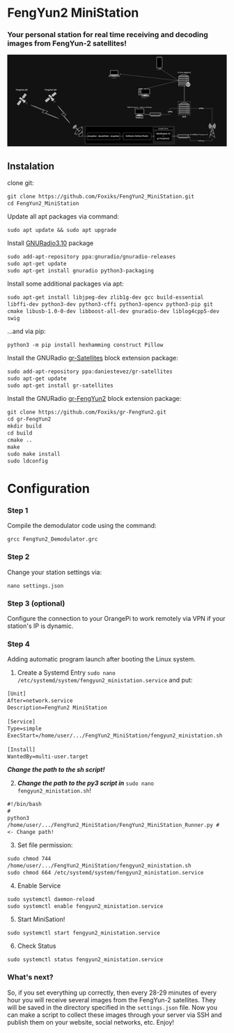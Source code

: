 # FengYun2 MiniStation
### Your personal station for real time receiving and decoding images from FengYun-2 satellites!
![1](/readme/1.jpg)
## Instalation
clone git:
```
git clone https://github.com/Foxiks/FengYun2_MiniStation.git
cd FengYun2_MiniStation
```
Update all apt packages via command:
```
sudo apt update && sudo apt upgrade
```

Install [GNURadio3.10](https://wiki.gnuradio.org/index.php/InstallingGR) package
```
sudo add-apt-repository ppa:gnuradio/gnuradio-releases
sudo apt-get update
sudo apt-get install gnuradio python3-packaging
```

Install some additional packages via apt:
```
sudo apt-get install libjpeg-dev zlib1g-dev gcc build-essential libffi-dev python3-dev python3-cffi python3-opencv python3-pip git cmake libusb-1.0-0-dev libboost-all-dev gnuradio-dev liblog4cpp5-dev swig
```
...and via pip:
```
python3 -m pip install hexhamming construct Pillow
```

Install the GNURadio [gr-Satellites](https://gr-satellites.readthedocs.io/en/latest/installation_intro.html) block extension package:
```
sudo add-apt-repository ppa:daniestevez/gr-satellites
sudo apt-get update
sudo apt-get install gr-satellites
```

Install the GNURadio [gr-FengYun2](https://gr-satellites.readthedocs.io/en/latest/installation_intro.html) block extension package:
```
git clone https://github.com/Foxiks/gr-FengYun2.git
cd gr-FengYun2
mkdir build
cd build
cmake ..
make
sudo make install
sudo ldconfig
```
# Configuration
### Step 1
Compile the demodulator code using the command:
```
grcc FengYun2_Demodulator.grc
```
### Step 2
Change your station settings via:
```
nano settings.json
```
### Step 3 (optional)
Configure the connection to your OrangePi to work remotely via VPN if your station's IP is dynamic.
### Step 4
Adding automatic program launch after booting the Linux system.
1. Create a Systemd Entry ```sudo nano /etc/systemd/system/fengyun2_ministation.service```
   and put:
```
[Unit]
After=network.service
Description=FengYun2 MiniStation
    
[Service]
Type=simple
ExecStart=/home/user/.../FengYun2_MiniStation/fengyun2_ministation.sh
    
[Install]
WantedBy=multi-user.target
```
___Сhange the path to the sh script!___

2. ___Сhange the path to the py3 script in___ ```sudo nano fengyun2_ministation.sh```!
```
#!/bin/bash
#
python3 /home/user/.../FengYun2_MiniStation/FengYun2_MiniStation_Runner.py # <- Change path!
```

3. Set file permission:
```
sudo chmod 744 /home/user/.../FengYun2_MiniStation/fengyun2_ministation.sh
sudo chmod 664 /etc/systemd/system/fengyun2_ministation.service
```

4. Enable Service
```
sudo systemctl daemon-reload
sudo systemctl enable fengyun2_ministation.service
```

5. Start MiniSation!
```
sudo systemctl start fengyun2_ministation.service
```

6. Check Status
```
sudo systemctl status fengyun2_ministation.service
```

### What's next?
So, if you set everything up correctly, then every 28-29 minutes of every hour you will receive several images from the FengYun-2 satellites. They will be saved in the directory specified in the ```settings.json``` file. Now you can make a script to collect these images through your server via SSH and publish them on your website, social networks, etc. Enjoy!
